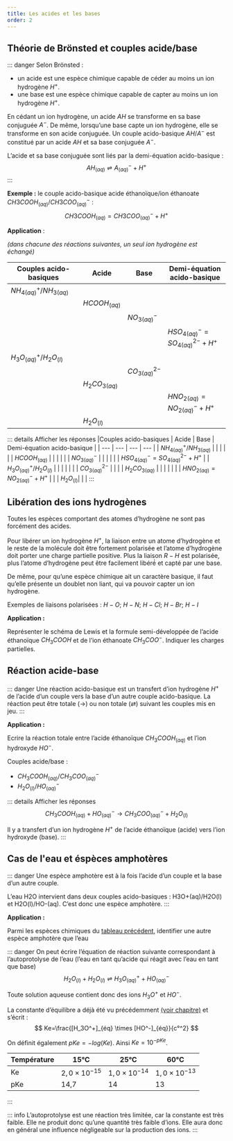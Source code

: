 ```yaml
---
title: Les acides et les bases
order: 2
---
```


## Théorie de Brönsted et couples acide/base

::: danger
Selon Brönsted :

- un acide est une espèce chimique capable de céder au moins un ion hydrogène $H^+$.
- une base est une espèce chimique capable de capter au moins un ion hydrogène $H^+$.

En cédant un ion hydrogène, un acide $AH$ se transforme en sa base conjuguée $A^-$. De même, lorsqu’une base capte un ion hydrogène, elle se transforme en son acide conjuguée. Un couple acido-basique $AH/A^-$ est constitué par un acide $AH$ et sa base conjuguée $A^-$.

L’acide et sa base conjuguée sont liés par la demi-équation acido-basique :
$$
AH_{(aq)}⇌A_{(aq)}^- + H^+
$$
:::

**Exemple :** le couple acido-basique acide éthanoïque/ion éthanoate $CH3COOH_{(aq)}/CH3COO^-_{(aq)}$ :
$$
CH3COOH_{(aq)}  = CH3COO^-_{(aq)}  + H^+
$$

<span id="tableau" style="margin-top: calc(0.5rem - var(--navbar-height));padding-top: calc(1rem + var(--navbar-height));margin-bottom: 0">
<strong>Application</strong> :
</span>

*(dans chacune des réactions suivantes, un seul ion hydrogène est échangé)*

|Couples acido-basiques | Acide | Base | Demi-équation acido-basique |
| --- | --- | --- | --- |
| $NH_{4 (aq)}^+/NH_{3(aq)}$ |  |  |  |
|  | $HCOOH_{(aq)}$ |  |  |
|  |  | $NO_{3(aq)}^-$ |  |
|  |  |  | $HSO_{4(aq)}^- = SO_{4(aq)}^{2-}+ H^+$ |
| $H_3O_{(aq)}^+/H_2O_{(l)}$ |  |  |  |
|  |  | $CO_{3(aq)}^{2-}$ |  |
|  | $H_2CO_{3(aq)}$ |  |  |
|  |  |  | $HNO_{2(aq)} =NO_{2(aq)}^- + H^+$ |
|  | $H_2O_{(l)}$|  |  |

::: details Afficher les réponses
|Couples acido-basiques | Acide | Base | Demi-équation acido-basique |
| --- | --- | --- | --- |
| $NH_{4 (aq)}^+/NH_{3(aq)}$ |  |  |  |
|  | $HCOOH_{(aq)}$ |  |  |
|  |  | $NO_{3(aq)}^-$ |  |
|  |  |  | $HSO_{4(aq)}^- = SO_{4(aq)}^{2-}+ H^+$ |
| $H_3O_{(aq)}^+/H_2O_{(l)}$ |  |  |  |
|  |  | $CO_{3(aq)}^{2-}$ |  |
|  | $H_2CO_{3(aq)}$ |  |  |
|  |  |  | $HNO_{2(aq)} =NO_{2(aq)}^- + H^+$ |
|  | $H_2O_{(l)}$|  |  |
:::

## Libération des ions hydrogènes

Toutes les espèces comportant des atomes d’hydrogène ne sont pas forcément des acides.

Pour libérer un ion hydrogène $H^+$, la liaison entre un atome d’hydrogène et le reste de la molécule doit être fortement polarisée et l’atome d’hydrogène doit porter une charge partielle positive. Plus la liaison $R−H$ est polarisée, plus l’atome d’hydrogène peut être facilement libéré́ et capté par une base.

De même, pour qu’une espèce chimique ait un caractère basique, il faut qu’elle présente un doublet non liant, qui va pouvoir capter un ion hydrogène.

Exemples de liaisons polarisées : $H−O$; $H−N$; $H−Cl$; $H−Br$; $H−I$

**Application :**

Représenter le schéma de Lewis et la formule semi-développée de l’acide éthanoïque $CH_3COOH$ et de l’ion éthanoate $CH_3COO^-$. Indiquer les charges partielles.

## Réaction acide-base

::: danger
Une réaction acido-basique est un transfert d’ion hydrogène $H^+$ de l’acide d’un couple vers la base d’un autre couple acido-basique. La réaction peut être totale (→) ou non totale (⇄) suivant les couples mis en jeu.
:::

**Application :**

Ecrire la réaction totale entre l’acide éthanoïque $CH_3COOH_{(aq)}$ et l’ion hydroxyde $HO^-$.

Couples acide/base :

- $CH_3COOH_{(aq)}/CH_3COO^-_{(aq)}$
- $H_2O_{(l)}/HO^-_{(aq)}$

::: details Afficher les réponses
$$
CH_3COOH_{(aq)} + HO^-_{(aq)} → CH_3COO^-_{(aq)} + H_2O_{(l)}
$$

Il y a transfert d’un ion hydrogène $H^+$ de l’acide éthanoïque (acide) vers l’ion hydroxyde (base).
:::

## Cas de l'eau et éspèces amphotères

::: danger
Une espèce amphotère est à la fois l’acide d’un couple et la base d’un autre couple.

L’eau H2O intervient dans deux couples acido-basiques : H3O+(aq)/H2O(l) et  H2O(l)/HO-(aq). C’est donc une espèce amphotère.
:::

**Application :**

Parmi les espèces chimiques du [tableau précédent](les-acides-et-les-bases.md#tableau), identifier une autre espèce amphotère que l’eau

::: danger
On peut écrire l’équation de réaction suivante correspondant à l’autoprotolyse de l’eau (l’eau en tant qu’acide qui réagit avec l’eau en tant que base)
$$
H_2O_{(l)}+H_2O_{(l)}⇌ H_3O^+_{(aq)}+HO^-_{(aq)}
$$

Toute solution aqueuse contient donc des ions $H_3O^+$ et $HO^-$.

La constante d’équilibre a déjà été vu précédemment [(voir chapitre)](../evolution-spontanee-dun-systeme-chimique/evolution-spontanee-dun-systeme-hors-equilibre-chimique.md#constante-d-equilibre-k-t) et s’écrit :
$$
Ke=\frac{[H_3O^+]_{éq} \times [HO^-]_{éq}}{c°^2}
$$

On définit également $pKe=-log⁡(Ke)$. Ainsi $Ke=10^{-pKe}$.

| Température | 15°C | 25°C | 60°C |
| --- | --- | --- | --- |
| Ke | $2,0 \times 10^{-15}$ | $1,0 \times 10^{-14}$ | $1,0 \times 10^{-13}$ |
| pKe | 14,7 | 14 | 13 |
:::

::: info
L’autoprotolyse est une réaction très limitée, car la constante est très faible. Elle ne produit donc qu’une quantité très faible d’ions. Elle aura donc en général une influence négligeable sur la production des ions.
:::
